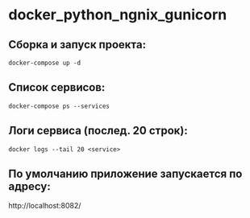 # docker_python_ngnix_gunicorn

## Сборка и запуск проекта:

`docker-compose up -d`

## Список сервисов:
`docker-compose ps --services`

## Логи сервиса (послед. 20 строк):
`docker logs --tail 20 <service>` 

## По умолчанию приложение запускается по адресу:
http://localhost:8082/
